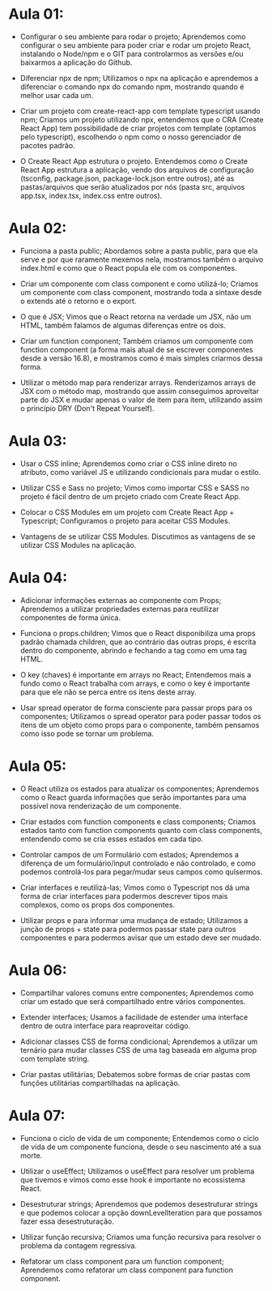 # Aula 01:

- Configurar o seu ambiente para rodar o projeto;
Aprendemos como configurar o seu ambiente para poder criar e rodar um projeto React, instalando o Node/npm e o GIT para controlarmos as versões e/ou baixarmos a aplicação do Github.

- Diferenciar npx de npm;
Utilizamos o npx na aplicação e aprendemos a diferenciar o comando npx do comando npm, mostrando quando é melhor usar cada um.

- Criar um projeto com create-react-app com template typescript usando npm;
Criamos um projeto utilizando npx, entendemos que o CRA (Create React App) tem possibilidade de criar projetos com template (optamos pelo typescript), escolhendo o npm como o nosso gerenciador de pacotes padrão.

- O Create React App estrutura o projeto.
Entendemos como o Create React App estrutura a aplicação, vendo dos arquivos de configuração (tsconfig, package.json, package-lock.json entre outros), até as pastas/arquivos que serão atualizados por nós (pasta src, arquivos app.tsx, index.tsx, index.css entre outros).

# Aula 02:

- Funciona a pasta public;
Abordamos sobre a pasta public, para que ela serve e por que raramente mexemos nela, mostramos também o arquivo index.html e como que o React popula ele com os componentes.

- Criar um componente com class component e como utilizá-lo;
Criamos um componente com class component, mostrando toda a sintaxe desde o extends até o retorno e o export.

- O que é JSX;
Vimos que o React retorna na verdade um JSX, não um HTML, também falamos de algumas diferenças entre os dois.

- Criar um function component;
Também criamos um componente com function component (a forma mais atual de se escrever componentes desde a versão 16.8), e mostramos como é mais simples criarmos dessa forma.

- Utilizar o método map para renderizar arrays.
Renderizamos arrays de JSX com o método map, mostrando que assim conseguimos aproveitar parte do JSX e mudar apenas o valor de item para item, utilizando assim o princípio DRY (Don't Repeat Yourself).

# Aula 03:

- Usar o CSS inline;
Aprendemos como criar o CSS inline direto no atributo, como variável JS e utilizando condicionais para mudar o estilo.

- Utilizar CSS e Sass no projeto;
Vimos como importar CSS e SASS no projeto é fácil dentro de um projeto criado com Create React App.

- Colocar o CSS Modules em um projeto com Create React App + Typescript;
Configuramos o projeto para aceitar CSS Modules.

- Vantagens de se utilizar CSS Modules.
Discutimos as vantagens de se utilizar CSS Modules na aplicação.

# Aula 04:

- Adicionar informações externas ao componente com Props;
Aprendemos a utilizar propriedades externas para reutilizar componentes de forma única.

- Funciona o props.children;
Vimos que o React disponibiliza uma props padrão chamada children, que ao contrário das outras props, é escrita dentro do componente, abrindo e fechando a tag como em uma tag HTML.

- O key (chaves) é importante em arrays no React;
Entendemos mais a fundo como o React trabalha com arrays, e como o key é importante para que ele não se perca entre os itens deste array.

- Usar spread operator de forma consciente para passar props para os componentes;
Utilizamos o spread operator para poder passar todos os itens de um objeto como props para o componente, também pensamos como isso pode se tornar um problema.

# Aula 05:

- O React utiliza os estados para atualizar os componentes;
Aprendemos como o React guarda informações que serão importantes para uma possível nova renderização de um componente.

- Criar estados com function components e class components;
Criamos estados tanto com function components quanto com class components, entendendo como se cria esses estados em cada tipo.

- Controlar campos de um Formulário com estados;
Aprendemos a diferença de um formulário/input controlado e não controlado, e como podemos controlá-los para pegar/mudar seus campos como quisermos.

- Criar interfaces e reutilizá-las;
Vimos como o Typescript nos dá uma forma de criar interfaces para podermos descrever tipos mais complexos, como os props dos componentes.

- Utilizar props e para informar uma mudança de estado;
Utilizamos a junção de props + state para podermos passar state para outros componentes e para podermos avisar que um estado deve ser mudado.

# Aula 06:

- Compartilhar valores comuns entre componentes;
Aprendemos como criar um estado que será compartilhado entre vários componentes.

- Extender interfaces;
Usamos a facilidade de estender uma interface dentro de outra interface para reaproveitar código.

- Adicionar classes CSS de forma condicional;
Aprendemos a utilizar um ternário para mudar classes CSS de uma tag baseada em alguma prop com template string.

- Criar pastas utilitárias;
Debatemos sobre formas de criar pastas com funções utilitárias compartilhadas na aplicação.

# Aula 07:

- Funciona o ciclo de vida de um componente;
Entendemos como o ciclo de vida de um componente funciona, desde o seu nascimento até a sua morte.

- Utilizar o useEffect;
Utilizamos o useEffect para resolver um problema que tivemos e vimos como esse hook é importante no ecossistema React.

- Desestruturar strings;
Aprendemos que podemos desestruturar strings e que podemos colocar a opção downLevelIteration para que possamos fazer essa desestruturação.

- Utilizar função recursiva;
Criamos uma função recursiva para resolver o problema da contagem regressiva.

- Refatorar um class component para um function component;
Aprendemos como refatorar um class component para function component.